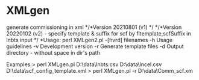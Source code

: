 # XMLgen
generate commissioning in xml
*/*Version 20210801 (v1) */
*/*Version 20220102 (v2) - specify template & suffix for scf by fltemplate,scfSuffix in lnbts input */
*Usage: perl XMLgen2.pl -[hvrd] filenames
        -h      Usage guidelines
        -v      Development version
        -r      Generate template files
        -d      Output directory - without space in dir's path

Examples:> perl XMLgen.pl D:\data\lnbts.csv D:\data\lncel.csv D:\data\scf_config_template.xml
         > perl XMLgen.pl -r D:\data\Comm_scf.xm
